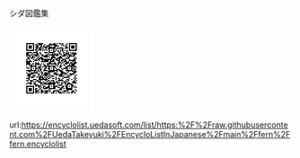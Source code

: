 シダ図鑑集

<img src="./this.png" />

url:https://encyclolist.uedasoft.com/list/https:%2F%2Fraw.githubusercontent.com%2FUedaTakeyuki%2FEncycloListInJapanese%2Fmain%2Ffern%2Ffern.encyclolist

